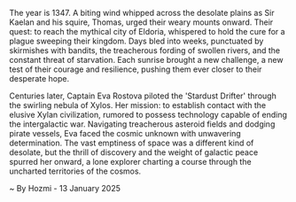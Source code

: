 
The year is 1347.  A biting wind whipped across the desolate plains as Sir Kaelan and his squire, Thomas, urged their weary mounts onward.  Their quest: to reach the mythical city of Eldoria, whispered to hold the cure for a plague sweeping their kingdom.  Days bled into weeks, punctuated by skirmishes with bandits, the treacherous fording of swollen rivers, and the constant threat of starvation.  Each sunrise brought a new challenge, a new test of their courage and resilience, pushing them ever closer to their desperate hope.

Centuries later, Captain Eva Rostova piloted the 'Stardust Drifter' through the swirling nebula of Xylos. Her mission: to establish contact with the elusive Xylan civilization, rumored to possess technology capable of ending the intergalactic war.  Navigating treacherous asteroid fields and dodging pirate vessels, Eva faced the cosmic unknown with unwavering determination.  The vast emptiness of space was a different kind of desolate, but the thrill of discovery and the weight of galactic peace spurred her onward, a lone explorer charting a course through the uncharted territories of the cosmos.

~ By Hozmi - 13 January 2025
